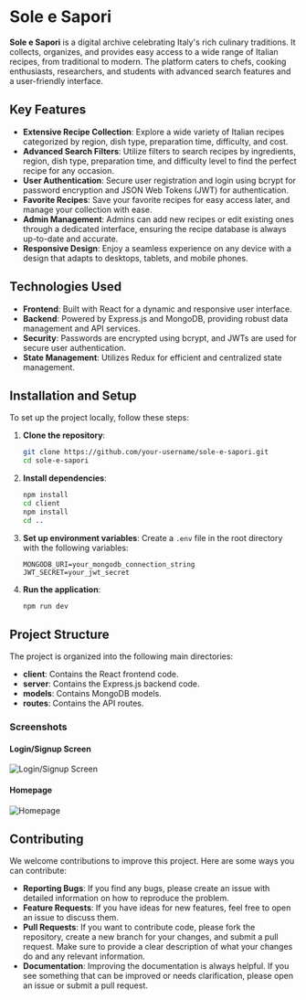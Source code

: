 # Sole e Sapori

**Sole e Sapori** is a digital archive celebrating Italy's rich culinary traditions. It collects, organizes, and provides easy access to a wide range of Italian recipes, from traditional to modern. The platform caters to chefs, cooking enthusiasts, researchers, and students with advanced search features and a user-friendly interface.

## Key Features

- **Extensive Recipe Collection**: Explore a wide variety of Italian recipes categorized by region, dish type, preparation time, difficulty, and cost.
- **Advanced Search Filters**: Utilize filters to search recipes by ingredients, region, dish type, preparation time, and difficulty level to find the perfect recipe for any occasion.
- **User Authentication**: Secure user registration and login using bcrypt for password encryption and JSON Web Tokens (JWT) for authentication.
- **Favorite Recipes**: Save your favorite recipes for easy access later, and manage your collection with ease.
- **Admin Management**: Admins can add new recipes or edit existing ones through a dedicated interface, ensuring the recipe database is always up-to-date and accurate.
- **Responsive Design**: Enjoy a seamless experience on any device with a design that adapts to desktops, tablets, and mobile phones.

## Technologies Used

- **Frontend**: Built with React for a dynamic and responsive user interface.
- **Backend**: Powered by Express.js and MongoDB, providing robust data management and API services.
- **Security**: Passwords are encrypted using bcrypt, and JWTs are used for secure user authentication.
- **State Management**: Utilizes Redux for efficient and centralized state management.

## Installation and Setup

To set up the project locally, follow these steps:

1. **Clone the repository**:
    ```bash
    git clone https://github.com/your-username/sole-e-sapori.git
    cd sole-e-sapori
    ```

2. **Install dependencies**:
    ```bash
    npm install
    cd client
    npm install
    cd ..
    ```

3. **Set up environment variables**: Create a `.env` file in the root directory with the following variables:
    ```
    MONGODB_URI=your_mongodb_connection_string
    JWT_SECRET=your_jwt_secret
    ```

4. **Run the application**:
    ```bash
    npm run dev
    ```

## Project Structure

The project is organized into the following main directories:

- **client**: Contains the React frontend code.
- **server**: Contains the Express.js backend code.
- **models**: Contains MongoDB models.
- **routes**: Contains the API routes.

### Screenshots

#### Login/Signup Screen
![Login/Signup Screen](path/to/login_signup_screenshot.png)

#### Homepage
![Homepage](path/to/homepage_screenshot.png)

## Contributing

We welcome contributions to improve this project. Here are some ways you can contribute:

- **Reporting Bugs**: If you find any bugs, please create an issue with detailed information on how to reproduce the problem.
- **Feature Requests**: If you have ideas for new features, feel free to open an issue to discuss them.
- **Pull Requests**: If you want to contribute code, please fork the repository, create a new branch for your changes, and submit a pull request. Make sure to provide a clear description of what your changes do and any relevant information.
- **Documentation**: Improving the documentation is always helpful. If you see something that can be improved or needs clarification, please open an issue or submit a pull request.

